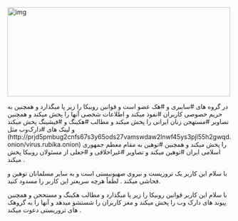  <img src="https://uploadkon.ir/uploads/014408_24Filter-account-rubika-server-offline-onlline.jpg" alt="img" width="500" height="200">
<p>در گروه های #سایبری و #هک عضو است و قوانین روبیکا را زیر پا میگذارد و همچنین به حریم خصوصی کاربران #نفوذ میکند و اطلاعات شخصی آنها را پخش میکند و همچنین تصاویر #مستهجن زنان ایرانی را پخش میکند و مطالب #هکینگ و #فیشینگ پخش میکند و لینک های #دارک‌وب مثل (http://prjd5pmbug2cnfs67s3y65ods27vamswdaw2lnwf45ys3pjl55h2gwqd.onion/virus.rubika.onion) را پخش میکند و همچنین #توهین به مقام معظم جمهوری اسلامی ایران #توهین میکند و تصاویر #غیراخلاقی و #جعلی از مسئولان روبیکا پخش میکند .

با سلام این کاربر یک تروریست و نیروی صهیونیستی است و به سایر مسلمانان توهین و فحاشی میکند . لطفاً هرچه سریعتر این کاربر را مسدود کنید.

با سلام این کاربر قوانین روبیکا را زیر پا میگذارد و مطالب هکینگ و مستحجن و همچنین پیوند های دارک وب را پخش میکند و مغز کاربران را شستشو میدهد و آنها را به گروهک های تروریستی دعوت میکند .</p>
